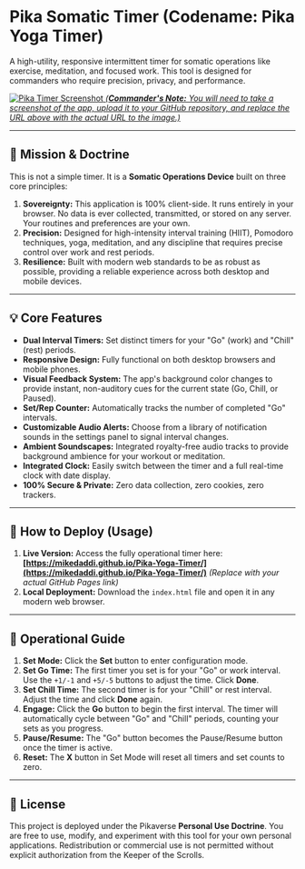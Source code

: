 # Pika Somatic Timer (Codename: Pika Yoga Timer)

A high-utility, responsive intermittent timer for somatic operations like exercise, meditation, and focused work. This tool is designed for commanders who require precision, privacy, and performance.

[![Pika Timer Screenshot]([https://user-images.githubusercontent.com/your-username/your-repo/your-screenshot-filename.png](https://github.com/mikedaddi/pika_timer/blob/main/luckypikas-collectable-art-pika-yoga-infinity-timer-app-meditation-workout-exercise-boxing-round-somatic-MEMBERS-ONLY-BETA-002.png))  
*(**Commander's Note:** You will need to take a screenshot of the app, upload it to your GitHub repository, and replace the URL above with the actual URL to the image.)*](https://github.com/mikedaddi/pika_timer/blob/main/luckypikas-collectable-art-pika-yoga-infinity-timer-app-meditation-workout-exercise-boxing-round-somatic-MEMBERS-ONLY-BETA-002.png)

---

## 🧭 Mission & Doctrine

This is not a simple timer. It is a **Somatic Operations Device** built on three core principles:

1.  **Sovereignty:** This application is 100% client-side. It runs entirely in your browser. No data is ever collected, transmitted, or stored on any server. Your routines and preferences are your own.
2.  **Precision:** Designed for high-intensity interval training (HIIT), Pomodoro techniques, yoga, meditation, and any discipline that requires precise control over work and rest periods.
3.  **Resilience:** Built with modern web standards to be as robust as possible, providing a reliable experience across both desktop and mobile devices.

---

## 💡 Core Features

*   **Dual Interval Timers:** Set distinct timers for your "Go" (work) and "Chill" (rest) periods.
*   **Responsive Design:** Fully functional on both desktop browsers and mobile phones.
*   **Visual Feedback System:** The app's background color changes to provide instant, non-auditory cues for the current state (Go, Chill, or Paused).
*   **Set/Rep Counter:** Automatically tracks the number of completed "Go" intervals.
*   **Customizable Audio Alerts:** Choose from a library of notification sounds in the settings panel to signal interval changes.
*   **Ambient Soundscapes:** Integrated royalty-free audio tracks to provide background ambience for your workout or meditation.
*   **Integrated Clock:** Easily switch between the timer and a full real-time clock with date display.
*   **100% Secure & Private:** Zero data collection, zero cookies, zero trackers.

---

## 🚀 How to Deploy (Usage)

1.  **Live Version:** Access the fully operational timer here: **[https://mikedaddi.github.io/Pika-Yoga-Timer/](https://mikedaddi.github.io/Pika-Yoga-Timer/)** *(Replace with your actual GitHub Pages link)*
2.  **Local Deployment:** Download the `index.html` file and open it in any modern web browser.

---

## 🔧 Operational Guide

1.  **Set Mode:** Click the **Set** button to enter configuration mode.
2.  **Set Go Time:** The first timer you set is for your "Go" or work interval. Use the `+1/-1` and `+5/-5` buttons to adjust the time. Click **Done**.
3.  **Set Chill Time:** The second timer is for your "Chill" or rest interval. Adjust the time and click **Done** again.
4.  **Engage:** Click the **Go** button to begin the first interval. The timer will automatically cycle between "Go" and "Chill" periods, counting your sets as you progress.
5.  **Pause/Resume:** The "Go" button becomes the Pause/Resume button once the timer is active.
6.  **Reset:** The **X** button in Set Mode will reset all timers and set counts to zero.

---

## 📜 License

This project is deployed under the Pikaverse **Personal Use Doctrine**. You are free to use, modify, and experiment with this tool for your own personal applications. Redistribution or commercial use is not permitted without explicit authorization from the Keeper of the Scrolls.
